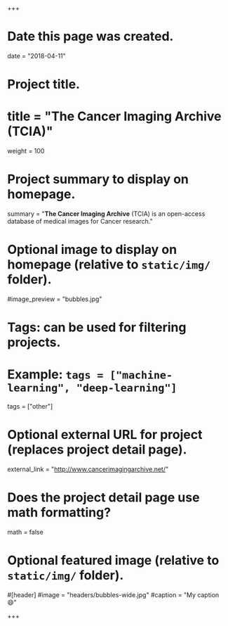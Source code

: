 +++
# Date this page was created.
date = "2018-04-11"

# Project title.
# title = "The Cancer Imaging Archive (TCIA)"

weight = 100
# Project summary to display on homepage.
summary = "**The Cancer Imaging Archive** (TCIA) is an open-access database of medical images for Cancer research."

# Optional image to display on homepage (relative to `static/img/` folder).
#image_preview = "bubbles.jpg"

# Tags: can be used for filtering projects.
# Example: `tags = ["machine-learning", "deep-learning"]`
tags = ["other"]

# Optional external URL for project (replaces project detail page).
external_link = "http://www.cancerimagingarchive.net/"

# Does the project detail page use math formatting?
math = false

# Optional featured image (relative to `static/img/` folder).
#[header]
#image = "headers/bubbles-wide.jpg"
#caption = "My caption :smile:"


+++
